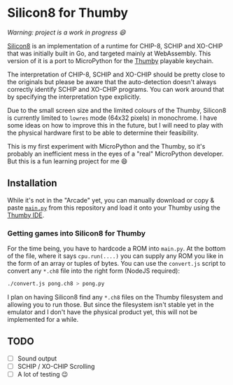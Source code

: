 # Silicon8 for Thumby

*Warning: project is a work in progress 😄*

[Silicon8](https://github.com/Timendus/silicon8) is an implementation of a
runtime for CHIP-8, SCHIP and XO-CHIP that was initially built in Go, and
targeted mainly at WebAssembly. This version of it is a port to MicroPython for
the [Thumby](https://thumby.us/pages/beta) playable keychain.

The interpretation of CHIP-8, SCHIP and XO-CHIP should be pretty close to the
originals but please be aware that the auto-detection doesn't always correctly
identify SCHIP and XO-CHIP programs. You can work around that by specifying the
interpretation type explicitly.

Due to the small screen size and the limited colours of the Thumby, Silicon8 is
currently limited to `lowres` mode (64x32 pixels) in monochrome. I have some
ideas on how to improve this in the future, but I will need to play with the
physical hardware first to be able to determine their feasibility.

This is my first experiment with MicroPython and the Thumby, so it's probably an
inefficient mess in the eyes of a "real" MicroPython developer. But this is a
fun learning project for me 😄

## Installation

While it's not in the "Arcade" yet, you can manually download or copy & paste
[`main.py`](./main.py) from this repository and load it onto your Thumby using
the [Thumby IDE](https://tinycircuits.github.io/).

### Getting games into Silicon8 for Thumby

For the time being, you have to hardcode a ROM into `main.py`. At the bottom of
the file, where it says `cpu.run(....)` you can supply any ROM you like in the
form of an array or tuples of bytes. You can use the `convert.js` script to
convert any `*.ch8` file into the right form (NodeJS required):

```bash
./convert.js pong.ch8 > pong.py
```

I plan on having Silicon8 find any `*.ch8` files on the Thumby filesystem and
allowing you to run those. But since the filesystem isn't stable yet in the
emulator and I don't have the physical product yet, this will not be implemented
for a while.

## TODO

* [ ] Sound output
* [ ] SCHIP / XO-CHIP Scrolling
* [ ] A lot of testing 😉

